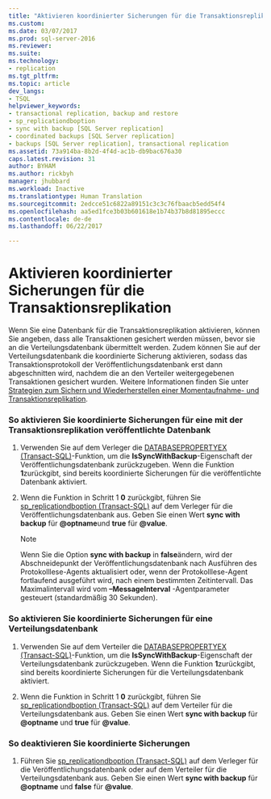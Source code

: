 ```yaml
---
title: "Aktivieren koordinierter Sicherungen für die Transaktionsreplikation | Microsoft-Dokumentation"
ms.custom: 
ms.date: 03/07/2017
ms.prod: sql-server-2016
ms.reviewer: 
ms.suite: 
ms.technology:
- replication
ms.tgt_pltfrm: 
ms.topic: article
dev_langs:
- TSQL
helpviewer_keywords:
- transactional replication, backup and restore
- sp_replicationdboption
- sync with backup [SQL Server replication]
- coordinated backups [SQL Server replication]
- backups [SQL Server replication], transactional replication
ms.assetid: 73a914ba-8b2d-4f4d-ac1b-db9bac676a30
caps.latest.revision: 31
author: BYHAM
ms.author: rickbyh
manager: jhubbard
ms.workload: Inactive
ms.translationtype: Human Translation
ms.sourcegitcommit: 2edcce51c6822a89151c3c3c76fbaacb5edd54f4
ms.openlocfilehash: aa5ed1fce3b03b601618e1b74b37b8d81895eccc
ms.contentlocale: de-de
ms.lasthandoff: 06/22/2017

---
```

# <a name="enable-coordinated-backups-for-transactional-replication"></a>Aktivieren koordinierter Sicherungen für die Transaktionsreplikation
  Wenn Sie eine Datenbank für die Transaktionsreplikation aktivieren, können Sie angeben, dass alle Transaktionen gesichert werden müssen, bevor sie an die Verteilungsdatenbank übermittelt werden. Zudem können Sie auf der Verteilungsdatenbank die koordinierte Sicherung aktivieren, sodass das Transaktionsprotokoll der Veröffentlichungsdatenbank erst dann abgeschnitten wird, nachdem die an den Verteiler weitergegebenen Transaktionen gesichert wurden. Weitere Informationen finden Sie unter [Strategien zum Sichern und Wiederherstellen einer Momentaufnahme- und Transaktionsreplikation](../../../relational-databases/replication/administration/strategies-for-backing-up-and-restoring-snapshot-and-transactional-replication.md).  
  
### <a name="to-enable-coordinated-backups-for-a-database-published-with-transactional-replication"></a>So aktivieren Sie koordinierte Sicherungen für eine mit der Transaktionsreplikation veröffentlichte Datenbank  
  
1.  Verwenden Sie auf dem Verleger die [DATABASEPROPERTYEX &#40;Transact-SQL&#41;](../../../t-sql/functions/databasepropertyex-transact-sql.md)-Funktion, um die **IsSyncWithBackup**-Eigenschaft der Veröffentlichungsdatenbank zurückzugeben. Wenn die Funktion **1**zurückgibt, sind bereits koordinierte Sicherungen für die veröffentlichte Datenbank aktiviert.  
  
2.  Wenn die Funktion in Schritt 1 **0** zurückgibt, führen Sie [sp_replicationdboption &#40;Transact-SQL&#41;](../../../relational-databases/system-stored-procedures/sp-replicationdboption-transact-sql.md) auf dem Verleger für die Veröffentlichungsdatenbank aus. Geben Sie einen Wert **sync with backup** für **@optname**und **true** für **@value**.  
  
    > [!NOTE]  
    >  Wenn Sie die Option **sync with backup** in **false**ändern, wird der Abschneidepunkt der Veröffentlichungsdatenbank nach Ausführen des Protokolllese-Agents aktualisiert oder, wenn der Protokolllese-Agent fortlaufend ausgeführt wird, nach einem bestimmten Zeitintervall. Das Maximalintervall wird vom **–MessageInterval** -Agentparameter gesteuert (standardmäßig 30 Sekunden).  
  
### <a name="to-enable-coordinated-backups-for-a-distribution-database"></a>So aktivieren Sie koordinierte Sicherungen für eine Verteilungsdatenbank  
  
1.  Verwenden Sie auf dem Verteiler die [DATABASEPROPERTYEX &#40;Transact-SQL&#41;](../../../t-sql/functions/databasepropertyex-transact-sql.md)-Funktion, um die **IsSyncWithBackup**-Eigenschaft der Verteilungsdatenbank zurückzugeben. Wenn die Funktion **1**zurückgibt, sind bereits koordinierte Sicherungen für die Verteilungsdatenbank aktiviert.  
  
2.  Wenn die Funktion in Schritt 1 **0** zurückgibt, führen Sie [sp_replicationdboption &#40;Transact-SQL&#41;](../../../relational-databases/system-stored-procedures/sp-replicationdboption-transact-sql.md) auf dem Verteiler für die Verteilungsdatenbank aus. Geben Sie einen Wert **sync with backup** für **@optname** und **true** für **@value**.  
  
### <a name="to-disable-coordinated-backups"></a>So deaktivieren Sie koordinierte Sicherungen  
  
1.  Führen Sie [sp_replicationdboption &#40;Transact-SQL&#41;](../../../relational-databases/system-stored-procedures/sp-replicationdboption-transact-sql.md) auf dem Verleger für die Veröffentlichungsdatenbank oder auf dem Verteiler für die Verteilungsdatenbank aus. Geben Sie einen Wert **sync with backup** für **@optname** und **false** für **@value**.  
  
  

